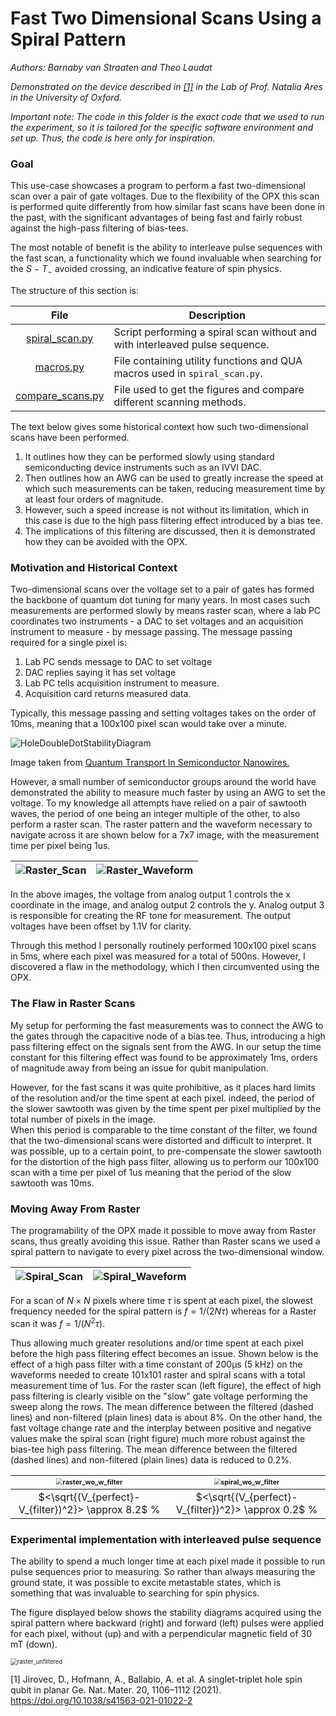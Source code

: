 # Fast Two Dimensional Scans Using a Spiral Pattern

*Authors: Barnaby van Straaten and Theo Laudat*

*Demonstrated on the device described in [[1]](https://www.nature.com/articles/s41563-021-01022-2?proof=t%2529) in the Lab of Prof. Natalia Ares in the University of Oxford.*

*Important note: The code in this folder is the exact code that we used to run the experiment, 
so it is tailored for the specific software environment and set up. Thus, the code is here only for inspiration.*

### Goal
This use-case showcases a program to perform a fast two-dimensional scan over a pair of gate voltages. 
Due to the flexibility of the OPX this scan is performed quite differently from how similar fast scans have been done 
in the past, with the significant advantages of being fast and fairly robust against the high-pass filtering of bias-tees. 

The most notable of benefit is the ability to interleave pulse sequences with the fast scan, a functionality which we 
found invaluable when searching for the $S-T_{-}$ avoided crossing, an indicative feature of spin physics. 

The structure of this section is: 

|                 File                 | Description                                                                  |
|:------------------------------------:|------------------------------------------------------------------------------|
|   [spiral_scan.py](spiral_scan.py)   | Script performing a spiral scan without and with interleaved pulse sequence. |
|        [macros.py](macros.py)        | File containing utility functions and QUA macros used in `spiral_scan.py`.   |
| [compare_scans.py](compare_scans.py) | File used to get the figures and compare different scanning methods.         |

The text below gives some historical context how such two-dimensional scans have been performed. 

1. It outlines how they can be performed slowly using standard semiconducting device instruments such as an IVVI DAC. 
2. Then outlines how an AWG can be used to greatly increase the speed at which such measurements can be taken, 
  reducing measurement time by at least four orders of magnitude. 
3. However, such a speed increase is not without its limitation, which in this case is due to the high pass filtering 
  effect introduced by a bias tee. 
4. The implications of this filtering are discussed, then it is demonstrated how they can be avoided with the OPX.


### Motivation and Historical Context

Two-dimensional scans over the voltage set to a pair of gates has formed the backbone of quantum dot tuning for many years. 
In most cases such measurements are performed slowly by means raster scan, where a lab PC coordinates two 
instruments - a DAC to set voltages and an acquisition instrument to measure - by message passing. 
The message passing required for a single pixel is: 

1. Lab PC sends message to DAC to set voltage
2. DAC replies saying it has set voltage
3. Lab PC tells acquisition instrument to measure.
4. Acquisition card returns measured data. 

Typically, this message passing and setting voltages takes on the order of 10ms, meaning that a 100x100 pixel scan would take over a minute. 

![HoleDoubleDotStabilityDiagram](./_images/HoleDoubleDotStabilityDiagram.png)

Image taken from [Quantum Transport In Semiconductor Nanowires.](https://homepages.spa.umn.edu/~vpribiag/researchPages/Quantum-Transport-in-Semiconductor-Nanowires.php)

However, a small number of semiconductor groups around the world have demonstrated the ability to measure much faster by using an AWG to set the voltage. To my knowledge all attempts have relied on a pair of sawtooth waves, the period of one being an integer multiple of the other, to also perform a raster scan. The raster pattern and the waveform necessary to navigate across it are shown below for a 7x7 image, with the measurement time per pixel being 1us. 

|  ![Raster_Scan](./_images/Raster_Scan.png)  |  ![Raster_Waveform](./_images/Raster_Waveform.png)  |
|:-------------------------------------------:|:---------------------------------------------------:|

In the above images, the voltage from analog output 1 controls the x coordinate in the image, and analog output 2 controls the y. 
Analog output 3 is responsible for creating the RF tone for measurement. The output voltages have been offset by 1.1V for clarity. 

Through this method I personally routinely performed 100x100 pixel scans in 5ms, where each pixel was measured for a total of 500ns. 
However, I discovered a flaw in the methodology, which I then circumvented using the OPX. 

### The Flaw in Raster Scans

My setup for performing the fast measurements was to connect the AWG to the gates through the capacitive node of a bias tee. 
Thus, introducing a high pass filtering effect on the signals sent from the AWG. In our setup the time constant for this 
filtering effect was found to be approximately 1ms, orders of magnitude away from being an issue for qubit manipulation. 

However, for the fast scans it was quite prohibitive, as it places hard limits of the resolution and/or the time spent 
at each pixel. 
indeed, the period of the slower sawtooth was given by the time spent per pixel multiplied by the total number of pixels 
in the image.  
When this period is comparable to the time constant of the filter, we found that the two-dimensional scans 
were distorted and difficult to interpret. 
It was possible, up to a certain point, to pre-compensate the slower sawtooth for the distortion of the high pass filter, 
allowing us to perform our 100x100 scan with a time per pixel of 1us meaning that the period of the slow sawtooth was 10ms. 

### Moving Away From Raster

The programability of the OPX made it possible to move away from Raster scans, thus greatly avoiding this issue. 
Rather than Raster scans we used a spiral pattern to navigate to every pixel across the two-dimensional window. 

|  ![Spiral_Scan](./_images/Spiral_Scan.png) | ![Spiral_Waveform](./_images/Spiral_Waveform.png)  |
|-------------------------------------------:|:---------------------------------------------------|

For a scan of $N \times N$  pixels where time $\tau$ is spent at each pixel, the slowest frequency needed for the spiral 
pattern is $f=1/(2N\tau)$ whereas for a Raster scan it was $f=1/(N^2\tau)$.

Thus allowing much greater resolutions and/or time spent at each pixel before the high pass filtering effect becomes an issue. 
Shown below is the effect of a high pass filter with a time constant of 200µs (5 kHz) on the waveforms needed to create 
101x101 raster and spiral scans with a total measurement time of 1us.
For the raster scan (left figure), the effect of high pass filtering is clearly visible on the "slow" gate voltage performing the sweep along the rows.
The mean difference between the filtered (dashed lines) and non-filtered (plain lines) data is about 8%.
On the other hand, the fast voltage change rate and the interplay between positive and negative values make the spiral 
scan (right figure) much more robust against the bias-tee high pass filtering. 
The mean difference between the filtered (dashed lines) and non-filtered (plain lines) data is reduced to 0.2%.


| <img src="./_images/raster_wo_w_filter.png" alt="raster_wo_w_filter" style="zoom: 67%;" /> | <img src="./_images/spiral_wo_w_filter.png" alt="spiral_wo_w_filter" style="zoom: 67%;" /> |
|:------------------------------------------------------------------------------------------:|:------------------------------------------------------------------------------------------:|
|                    $<\sqrt{(V_{perfect}-V_{filter})^2}> \approx 8.2$ %                     |                    $<\sqrt{(V_{perfect}-V_{filter})^2}> \approx 0.2$ %                     |

### Experimental implementation with interleaved pulse sequence

The ability to spend a much longer time at each pixel made it possible to run pulse sequences prior to measuring. 
So rather than always measuring the ground state, it was possible to excite metastable states, 
which is something that was invaluable to searching for spin physics. 

The figure displayed below shows the stability diagrams acquired using the spiral pattern where backward (right) and 
forward (left) pulses were applied for each pixel, without (up) and with a perpendicular magnetic field of 30 mT (down).

 <img src="./_images/data.PNG" alt="raster_unfiltered" style="zoom: 67%;" />

<a id="1">[1]</a> Jirovec, D., Hofmann, A., Ballabio, A. et al. A singlet-triplet hole spin qubit in planar Ge. Nat. Mater. 20, 1106–1112 (2021). https://doi.org/10.1038/s41563-021-01022-2
